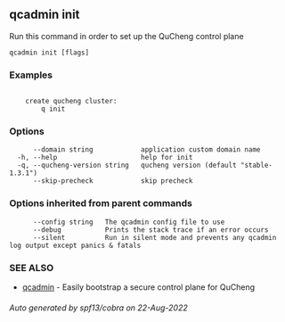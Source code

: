 ## qcadmin init

Run this command in order to set up the QuCheng control plane

```
qcadmin init [flags]
```

### Examples

```

	create qucheng cluster:
		q init

```

### Options

```
      --domain string            application custom domain name
  -h, --help                     help for init
  -q, --qucheng-version string   qucheng version (default "stable-1.3.1")
      --skip-precheck            skip precheck
```

### Options inherited from parent commands

```
      --config string   The qcadmin config file to use
      --debug           Prints the stack trace if an error occurs
      --silent          Run in silent mode and prevents any qcadmin log output except panics & fatals
```

### SEE ALSO

* [qcadmin](qcadmin.md)	 - Easily bootstrap a secure control plane for QuCheng

###### Auto generated by spf13/cobra on 22-Aug-2022
